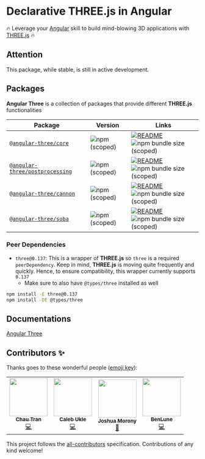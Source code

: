 # Declarative THREE.js in Angular

🔥 Leverage your [Angular](https://angular.io) skill to build mind-blowing 3D applications with [THREE.js](https://threejs.org) 🔥

## Attention

This package, while stable, is still in active development.

## Packages

**Angular Three** is a collection of packages that provide different **THREE.js** functionalities

| Package                                                                                    | Version                                                                     | Links                                                                                                                                                                                                 |
| ------------------------------------------------------------------------------------------ | --------------------------------------------------------------------------- | ----------------------------------------------------------------------------------------------------------------------------------------------------------------------------------------------------- |
| [`@angular-three/core`](https://npmjs.com/package/@angular-three/core)                     | ![npm (scoped)](https://img.shields.io/npm/v/@angular-three/core)           | [![README](https://img.shields.io/badge/README--green.svg)](/packages/core/README.md) ![npm bundle size (scoped)](https://img.shields.io/bundlephobia/minzip/@angular-three/core)                     |
| [`@angular-three/postprocessing`](https://npmjs.com/package/@angular-three/postprocessing) | ![npm (scoped)](https://img.shields.io/npm/v/@angular-three/postprocessing) | [![README](https://img.shields.io/badge/README--green.svg)](/packages/postprocessing/README.md) ![npm bundle size (scoped)](https://img.shields.io/bundlephobia/minzip/@angular-three/postprocessing) |
| [`@angular-three/cannon`](https://npmjs.com/package/@angular-three/cannon)                 | ![npm (scoped)](https://img.shields.io/npm/v/@angular-three/cannon)         | [![README](https://img.shields.io/badge/README--green.svg)](/packages/cannon/README.md) ![npm bundle size (scoped)](https://img.shields.io/bundlephobia/minzip/@angular-three/cannon)                 |
| [`@angular-three/soba`](https://npmjs.com/package/@angular-three/soba)                     | ![npm (scoped)](https://img.shields.io/npm/v/@angular-three/soba)           | [![README](https://img.shields.io/badge/README--green.svg)](/packages/soba/README.md) ![npm bundle size (scoped)](https://img.shields.io/bundlephobia/minzip/@angular-three/soba)                     |

### Peer Dependencies

- `three@0.137`: This is a wrapper of **THREE.js** so `three` is a required `peerDependency`. Keep in mind, **THREE.js** is moving quite frequently and quickly. Hence, to ensure compatibility, this wrapper currently supports `0.137`
    - Make sure to also have `@types/three` installed as well

```bash
npm install -E three@0.137
npm install -DE @types/three
```

## Documentations

[Angular Three](https://angular-three.netlify.app)

## Contributors ✨

Thanks goes to these wonderful people ([emoji key](https://allcontributors.org/docs/en/emoji-key)):

<!-- ALL-CONTRIBUTORS-LIST:START - Do not remove or modify this section -->
<!-- prettier-ignore-start -->
<!-- markdownlint-disable -->
<table>
  <tr>
    <td align="center"><a href="https://github.com/nartc"><img src="https://avatars1.githubusercontent.com/u/25516557?v=4?s=100" width="100px;" alt=""/><br /><sub><b>Chau Tran</b></sub></a><br /><a href="https://github.com/nartc/angular-three/commits?author=nartc" title="Code">💻</a></td>
    <td align="center"><a href="https://github.com/barbados-clemens"><img src="https://avatars.githubusercontent.com/u/23272162?v=4?s=100" width="100px;" alt=""/><br /><sub><b>Caleb Ukle</b></sub></a><br /><a href="https://github.com/nartc/angular-three/commits?author=barbados-clemens" title="Code">💻</a></td>
    <td align="center"><a href="https://www.joshmorony.com/"><img src="https://avatars.githubusercontent.com/u/2578009?v=4?s=100" width="100px;" alt=""/><br /><sub><b>Joshua Morony</b></sub></a><br /><a href="https://github.com/nartc/angular-three/commits?author=joshuamorony" title="Documentation">📖</a></td>
    <td align="center"><a href="https://github.com/BenLune"><img src="https://avatars.githubusercontent.com/u/5662714?v=4?s=100" width="100px;" alt=""/><br /><sub><b>BenLune</b></sub></a><br /><a href="https://github.com/nartc/angular-three/commits?author=BenLune" title="Code">💻</a></td>
  </tr>
</table>

<!-- markdownlint-restore -->
<!-- prettier-ignore-end -->

<!-- ALL-CONTRIBUTORS-LIST:END -->

This project follows the [all-contributors](https://github.com/all-contributors/all-contributors) specification. Contributions of any kind welcome!
